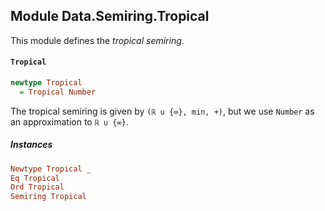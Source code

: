 ## Module Data.Semiring.Tropical

This module defines the _tropical semiring_.

#### `Tropical`

``` purescript
newtype Tropical
  = Tropical Number
```

The tropical semiring is given by `(ℝ ∪ {∞}, min, +)`, but we use `Number` as
an approximation to `ℝ ∪ {∞}`.

##### Instances
``` purescript
Newtype Tropical _
Eq Tropical
Ord Tropical
Semiring Tropical
```


